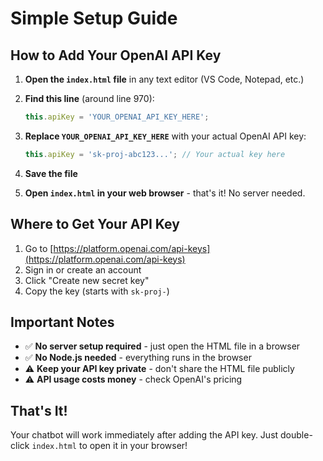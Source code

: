 # Simple Setup Guide

## How to Add Your OpenAI API Key

1. **Open the `index.html` file** in any text editor (VS Code, Notepad, etc.)

2. **Find this line** (around line 970):
   ```javascript
   this.apiKey = 'YOUR_OPENAI_API_KEY_HERE';
   ```

3. **Replace `YOUR_OPENAI_API_KEY_HERE`** with your actual OpenAI API key:
   ```javascript
   this.apiKey = 'sk-proj-abc123...'; // Your actual key here
   ```

4. **Save the file**

5. **Open `index.html` in your web browser** - that's it! No server needed.

## Where to Get Your API Key

1. Go to [https://platform.openai.com/api-keys](https://platform.openai.com/api-keys)
2. Sign in or create an account
3. Click "Create new secret key"
4. Copy the key (starts with `sk-proj-`)

## Important Notes

- ✅ **No server setup required** - just open the HTML file in a browser
- ✅ **No Node.js needed** - everything runs in the browser
- ⚠️ **Keep your API key private** - don't share the HTML file publicly
- ⚠️ **API usage costs money** - check OpenAI's pricing

## That's It!

Your chatbot will work immediately after adding the API key. Just double-click `index.html` to open it in your browser!
